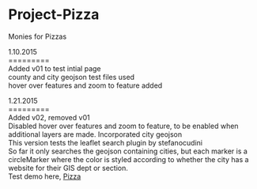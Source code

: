 Project-Pizza
=============

Monies for Pizzas

1.10.2015<br>
=========<br>
Added v01 to test intial page<br>
county and city geojson test files used<br>
hover over features and zoom to feature added<br>


1.21.2015<br>
=========<br>
Added v02, removed v01<br>
Disabled hover over features and zoom to feature, to be enabled when additional layers are made.
Incorporated city geojson<br>
This version tests the leaflet search plugin by stefanocudini<br>
So far it only searches the geojson containing cities, but each marker is a circleMarker where the color is styled according to whether the city has a website for their GIS dept or section.<br>
Test demo here,  <a href="http://bit.ly/17uFks5">Pizza</a><br>

